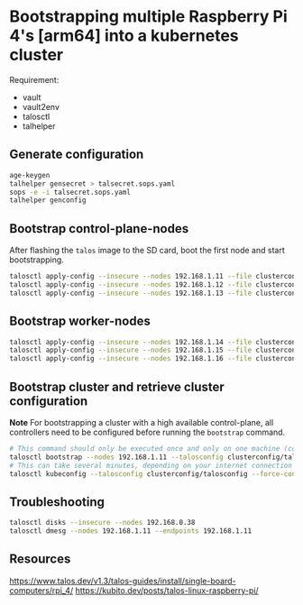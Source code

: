 # Bootstrapping multiple Raspberry Pi 4's [arm64] into a kubernetes cluster

Requirement:

- vault
- vault2env
- talosctl
- talhelper


## Generate configuration

```bash
age-keygen
talhelper gensecret > talsecret.sops.yaml
sops -e -i talsecret.sops.yaml
talhelper genconfig
```

## Bootstrap control-plane-nodes

After flashing the `talos` image to the SD card, boot the first node and start bootstrapping.

```bash
talosctl apply-config --insecure --nodes 192.168.1.11 --file clusterconfig/artemis-master1.yaml
talosctl apply-config --insecure --nodes 192.168.1.12 --file clusterconfig/artemis-master2.yaml
talosctl apply-config --insecure --nodes 192.168.1.13 --file clusterconfig/artemis-master3.yaml
```

## Bootstrap worker-nodes

```bash
talosctl apply-config --insecure --nodes 192.168.1.14 --file clusterconfig/artemis-worker1.yaml
talosctl apply-config --insecure --nodes 192.168.1.15 --file clusterconfig/artemis-worker2.yaml
talosctl apply-config --insecure --nodes 192.168.1.16 --file clusterconfig/artemis-worker3.yaml
```

## Bootstrap cluster and retrieve cluster configuration

**Note** For bootstrapping a cluster with a high available control-plane, all controllers need to be configured before running the `bootstrap` command.

```bash
# This command should only be executed once and only on one machine (controlplane)
talosctl bootstrap --nodes 192.168.1.11 --talosconfig clusterconfig/talosconfig
# This can take several minutes, depending on your internet connection
talosctl kubeconfig --talosconfig clusterconfig/talosconfig --force-context-name artemis --nodes 192.168.1.11
```

## Troubleshooting

```bash
talosctl disks --insecure --nodes 192.168.0.38
talosctl dmesg --nodes 192.168.1.11 --endpoints 192.168.1.11
```

## Resources

<https://www.talos.dev/v1.3/talos-guides/install/single-board-computers/rpi_4/>
<https://kubito.dev/posts/talos-linux-raspberry-pi/>
